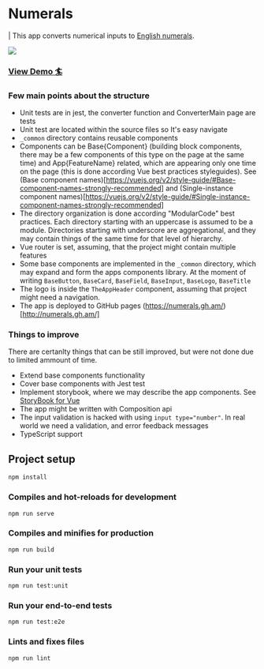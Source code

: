 # Numerals

| This app converts numerical inputs to [English numerals](https://en.wikipedia.org/wiki/English_numerals).

<img src="https://user-images.githubusercontent.com/3959008/114965848-791fdb00-9e82-11eb-8ab6-4bcf0e9baa4d.png" />



<p align="center">
  <h3>
    <a href="https://numerals.gh.am/" target="_blank"> View Demo 🏄</a>
  </h3>
</p>





### Few main points about the structure

- Unit tests are in jest, the converter function and ConverterMain page are tests
- Unit test are located within the source files so It's easy navigate
- `_common` directory contains reusable components 
- Components can be Base{Component} (building block components, there may be a few components of this type on the page at the same time) and App{FeatureName} related, which are appearing only one time on the page (this is done according Vue best practices styleguides). See (Base component names)[https://vuejs.org/v2/style-guide/#Base-component-names-strongly-recommended] and (Single-instance component names)[https://vuejs.org/v2/style-guide/#Single-instance-component-names-strongly-recommended]
- The directory organization is done according "ModularCode" best practices. Each directory starting with an uppercase is assumed to be a module. Directories starting with underscore are aggregational, and they may contain things of the same time for that level of hierarchy.
- Vue router is set, assuming, that the project might contain multiple features
- Some base components are implemented in the `_common` directory, which may expand and form the apps components library. At the moment of writing `BaseButton`, `BaseCard`, `BaseField`, `BaseInput`, `BaseLogo`, `BaseTitle`
- The logo is inside the `TheAppHeader` component, assuming that project might need a navigation.
- The app is deployed to GitHub pages (https://numerals.gh.am/)[http://numerals.gh.am/]


### Things to improve

There are certanlty things that can be still improved, but were not done due to limited ammount of time.

- Extend base components functionality
- Cover base components with Jest test
- Implement storybook, where we may describe the app components. See [StoryBook for Vue](https://storybook.js.org/docs/vue/get-started/introduction)
- The app might be written with Composition api
- The input validation is hacked with using `input type="number"`. In real world we need a validation, and error feedback messages
- TypeScript support





## Project setup
```
npm install
```

### Compiles and hot-reloads for development
```
npm run serve
```

### Compiles and minifies for production
```
npm run build
```

### Run your unit tests
```
npm run test:unit
```

### Run your end-to-end tests
```
npm run test:e2e
```

### Lints and fixes files
```
npm run lint
```
